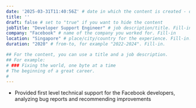 ```yaml
---
date: '2025-03-31T11:40:56Z' # date in which the content is created - defaults to "today"
title: ''
draft: false # set to "true" if you want to hide the content 
jobTitle: "Developer Support Engineer" # job description/title. Fill-in
company: "Facebook" # name of the company you worked for. Fill-in
location: "Singapore" # place/city/country for the experience. Fill-in.
duration: "2020" # from-to, for example "2022-2024". Fill-in.

## For the content, you can use a title and a job description.
## For example:
# ### Fixing the world, one byte at a time
# The beginning of a great career. 
# 
---
```


-	Provided first level technical support for the Facebook developers, analyzing bug reports and recommending improvements